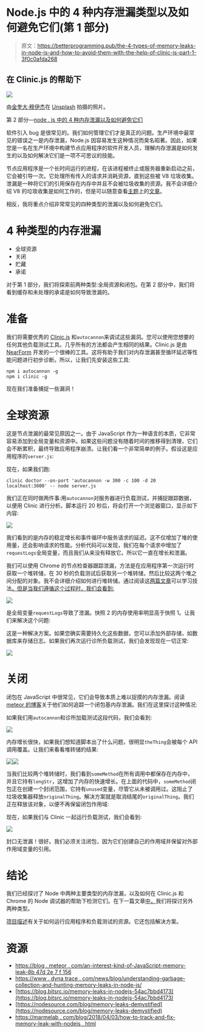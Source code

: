 # Node.js 中的 4 种内存泄漏类型以及如何避免它们(第 1 部分)

> 原文：<https://betterprogramming.pub/the-4-types-of-memory-leaks-in-node-js-and-how-to-avoid-them-with-the-help-of-clinic-js-part-1-3f0c0afda268>

## 在 Clinic.js 的帮助下

![](img/38e03dbc46e8668770b950bdaf5bfe46.png)

由[金奎大·穆伊杰](https://unsplash.com/@daanmooij?utm_source=medium&utm_medium=referral)在 [Unsplash](https://unsplash.com?utm_source=medium&utm_medium=referral) 拍摄的照片。

第 2 部分—[node . js 中的 4 种内存泄漏以及如何避免它们](https://medium.com/better-programming/the-4-types-of-memory-leaks-in-node-js-and-how-to-avoid-them-part-2-f21fbda5c33b)

软件引入 bug 是很常见的。我们如何管理它们才是真正的问题。生产环境中最常见的错误之一是内存泄漏，Node.js 因容易发生这种情况而臭名昭著。因此，如果您是一名在生产环境中构建节点应用程序的软件开发人员，理解内存泄漏是如何发生的以及如何解决它们是一项不可思议的技能。

节点应用程序是一个长时间运行的进程，在该进程被终止或服务器重新启动之前，它会被引导一次。它处理所有传入的请求并消耗资源，直到这些被 V8 垃圾收集。泄漏是一种将它们的引用保存在内存中并且不会被垃圾收集的资源。我不会详细介绍 V8 的垃圾收集是如何工作的，但是可以随意查看[主题](https://www.dynatrace.com/news/blog/understanding-garbage-collection-and-hunting-memory-leaks-in-node-js/)上的[文章](https://blog.bitsrc.io/memory-leaks-in-nodejs-54ac7bbd4173)。

相反，我将重点介绍非常常见的四种类型的泄漏以及如何避免它们。

# 4 种类型的内存泄漏

*   全球资源
*   关闭
*   贮藏
*   承诺

对于第 1 部分，我们将探索前两种类型:全局资源和闭包。在第 2 部分中，我们将看到缓存和未处理的承诺是如何导致泄漏的。

# 准备

我们将需要优秀的 [Clinic.js](https://clinicjs.org/) 和`autocannon`来调试这些漏洞。您可以使用您想要的任何其他负载测试工具。几乎所有的方法都会产生相同的结果。Clinic.js 是由 [NearForm](https://www.nearform.com/) 开发的一个很棒的工具。这将有助于我们对内存泄漏甚至循环延迟等性能问题进行初步诊断。所以，让我们先安装这些工具:

```
npm i autocannon -g
npm i clinic -g
```

现在我们准备捕捉一些漏洞！

# 全球资源

这是节点泄漏的最常见原因之一。由于 JavaScript 作为一种语言的本质，它非常容易添加到全局变量和资源中。如果这些问题没有随着时间的推移得到清理，它们会不断累积，最终导致应用程序崩溃。让我们看一个非常简单的例子。假设这是应用程序的`server.js`:

现在，如果我们跑:

```
clinic doctor --on-port 'autocannon -w 300 -c 100 -d 20 localhost:3000' -- node server.js
```

我们正在同时做两件事:用`autocannon`对服务器进行负载测试，并捕捉跟踪数据，以便用 Clinic 进行分析。脚本运行 20 秒后，将会打开一个浏览器窗口，显示如下内容:

![](img/090ff782b385fcca54cb0ce7a0f96698.png)

我们看到的是内存的稳定增长和事件循环中服务请求的延迟。这不仅增加了堆的使用量，还会影响请求的性能。分析代码可以发现，我们在每个请求中增加了`requestLogs`全局变量，而且我们从来没有释放它。所以它一直在增长和泄漏。

我们可以使用 Chrome 的节点检查器跟踪泄漏，方法是在应用程序第一次运行时获取一个堆转储，在 30 秒的负载测试后获取另一个堆转储，然后比较这两个堆之间分配的对象。我不会详细介绍如何进行堆转储。通过阅读这[两篇文章](https://nodesource.com/blog/memory-leaks-demystified)可以学习技法[。但是当我们遵循这个过程时，我们会看到:](https://marmelab.com/blog/2018/04/03/how-to-track-and-fix-memory-leak-with-nodejs.html)

![](img/0a88588742a2475617d7778dc1063465.png)

是全局变量`requestLogs`导致了泄漏。快照 2 的内存使用率明显高于快照 1。让我们来解决这个问题:

这是一种解决方案。如果您确实需要持久化这些数据，您可以添加外部存储，如数据库来存储日志。如果我们再次运行诊所负载测试，我们会发现现在一切正常:

![](img/be6b183580a9bdd7641ae82e5c283d3b.png)

# 关闭

闭包在 JavaScript 中很常见，它们会导致本质上难以捉摸的内存泄漏。阅读 [meteor 的博客](https://blog.meteor.com/an-interesting-kind-of-javascript-memory-leak-8b47d2e7f156)关于他们如何追踪一个闭包基内存泄漏。我们在这里探讨这种情况:

如果我们用`autocannon`和诊所加载测试这段代码，我们会看到:

![](img/bf4103ebfbddfc18f45c55454bb02d5b.png)

内存增长很快，如果我们想知道脚本出了什么问题，很明显`theThing`会被每个 API 调用覆盖。让我们来看看堆转储的结果:

![](img/e0fc0ae2b208f968e1a4576bd790cb5d.png)![](img/dee755bc2e55d7c9f550900dada83ae0.png)

当我们比较两个堆转储时，我们看到`someMethod`在所有调用中都保存在内存中，并且它持有`longStr`，这增加了内存的快速增长。在上面的代码中，`someMethod`闭包正在创建一个封闭范围，它持有`unused`变量，尽管它从未被调用过。这阻止了垃圾收集器释放`originalThing`。解决方案就是取消结尾的`originalThing`。我们正在释放该对象，以便不再保留闭包作用域:

现在，如果我们与 Clinic 一起运行负载测试，我们会看到:

![](img/f2872f9a470e47af2725dd6ab2f297f1.png)

封口无泄漏！很好。我们必须关注闭包，因为它们创建自己的作用域并保留对外部作用域变量的引用。

# 结论

我们已经探讨了 Node 中两种主要类型的内存泄漏，以及如何在 Clinic.js 和 Chrome 的 Node 调试器的帮助下检测它们。在下一篇文章[中，](https://medium.com/better-programming/the-4-types-of-memory-leaks-in-node-js-and-how-to-avoid-them-part-2-f21fbda5c33b)我们将探讨另外两种类型。

[项目描述](https://github.com/Joker666/nodejs-memory-leak)有关于如何运行应用程序和负载测试的资源。它还包括解决方案。

# 资源

*   [https://blog . meteor . com/an-interest-kind-of-JavaScript-memory-leak-8b 47d 2e 7 f 156](https://blog.meteor.com/an-interesting-kind-of-javascript-memory-leak-8b47d2e7f156)
*   [https://www . dyna trace . com/news/blog/understanding-garbage-collection-and-hunting-memory-leaks-in-node-js/](https://www.dynatrace.com/news/blog/understanding-garbage-collection-and-hunting-memory-leaks-in-node-js/)
*   [https://blog.bitsrc.io/memory-leaks-in-nodejs-54ac7bbd4173](https://blog.bitsrc.io/memory-leaks-in-nodejs-54ac7bbd4173)
*   [https://nodesource.com/blog/memory-leaks-demystified](https://nodesource.com/blog/memory-leaks-demystified)
*   [https://marmelab . com/blog/2018/04/03/how-to-track-and-fix-memory-leak-with-nodejs . html](https://marmelab.com/blog/2018/04/03/how-to-track-and-fix-memory-leak-with-nodejs.html)